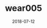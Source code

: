 ---
title: wear005
articlename: >-
  Social Incentives and Gamification to Promote Weight Loss: The LOSE IT Randomized, Controlled Trial
date: '2018-07-12'
authors: >-
  Gregory W. Kurtzman, Susan C. Day, Dylan S. Small, Marta Lynch, Jingsan Zhu, Wenli Wang, Charles A. L. Rareshide, Mitesh S. Patel
source: 'https://link.springer.com/article/10.1007/s11606-018-4552-1'
journal: JGIM
spotlight: true
topic: Wearables
image: 
summary: 
---